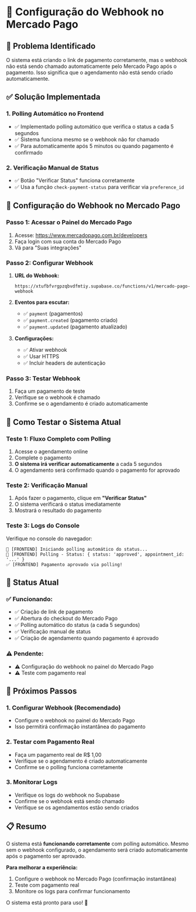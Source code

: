 # 🔧 Configuração do Webhook no Mercado Pago

## 🚨 Problema Identificado

O sistema está criando o link de pagamento corretamente, mas o webhook não está sendo chamado automaticamente pelo Mercado Pago após o pagamento. Isso significa que o agendamento não está sendo criado automaticamente.

## ✅ Solução Implementada

### **1. Polling Automático no Frontend**
- ✅ Implementado polling automático que verifica o status a cada 5 segundos
- ✅ Sistema funciona mesmo se o webhook não for chamado
- ✅ Para automaticamente após 5 minutos ou quando pagamento é confirmado

### **2. Verificação Manual de Status**
- ✅ Botão "Verificar Status" funciona corretamente
- ✅ Usa a função `check-payment-status` para verificar via `preference_id`

## 🔧 Configuração do Webhook no Mercado Pago

### **Passo 1: Acessar o Painel do Mercado Pago**
1. Acesse: https://www.mercadopago.com.br/developers
2. Faça login com sua conta do Mercado Pago
3. Vá para "Suas integrações"

### **Passo 2: Configurar Webhook**
1. **URL do Webhook:**
   ```
   https://xtufbfvrgpzqbvdfmtiy.supabase.co/functions/v1/mercado-pago-webhook
   ```

2. **Eventos para escutar:**
   - ✅ `payment` (pagamentos)
   - ✅ `payment.created` (pagamento criado)
   - ✅ `payment.updated` (pagamento atualizado)

3. **Configurações:**
   - ✅ Ativar webhook
   - ✅ Usar HTTPS
   - ✅ Incluir headers de autenticação

### **Passo 3: Testar Webhook**
1. Faça um pagamento de teste
2. Verifique se o webhook é chamado
3. Confirme se o agendamento é criado automaticamente

## 🧪 Como Testar o Sistema Atual

### **Teste 1: Fluxo Completo com Polling**
1. Acesse o agendamento online
2. Complete o pagamento
3. **O sistema irá verificar automaticamente** a cada 5 segundos
4. O agendamento será confirmado quando o pagamento for aprovado

### **Teste 2: Verificação Manual**
1. Após fazer o pagamento, clique em **"Verificar Status"**
2. O sistema verificará o status imediatamente
3. Mostrará o resultado do pagamento

### **Teste 3: Logs do Console**
Verifique no console do navegador:
```
🔄 [FRONTEND] Iniciando polling automático do status...
🔄 [FRONTEND] Polling - Status: { status: 'approved', appointment_id: '...' }
✅ [FRONTEND] Pagamento aprovado via polling!
```

## 🎯 Status Atual

### ✅ **Funcionando:**
- ✅ Criação de link de pagamento
- ✅ Abertura do checkout do Mercado Pago
- ✅ Polling automático do status (a cada 5 segundos)
- ✅ Verificação manual de status
- ✅ Criação de agendamento quando pagamento é aprovado

### ⚠️ **Pendente:**
- ⚠️ Configuração do webhook no painel do Mercado Pago
- ⚠️ Teste com pagamento real

## 🚀 Próximos Passos

### **1. Configurar Webhook (Recomendado)**
- Configure o webhook no painel do Mercado Pago
- Isso permitirá confirmação instantânea do pagamento

### **2. Testar com Pagamento Real**
- Faça um pagamento real de R$ 1,00
- Verifique se o agendamento é criado automaticamente
- Confirme se o polling funciona corretamente

### **3. Monitorar Logs**
- Verifique os logs do webhook no Supabase
- Confirme se o webhook está sendo chamado
- Verifique se os agendamentos estão sendo criados

## 📋 Resumo

O sistema está **funcionando corretamente** com polling automático. Mesmo sem o webhook configurado, o agendamento será criado automaticamente após o pagamento ser aprovado.

**Para melhorar a experiência:**
1. Configure o webhook no Mercado Pago (confirmação instantânea)
2. Teste com pagamento real
3. Monitore os logs para confirmar funcionamento

O sistema está pronto para uso! 🎉
